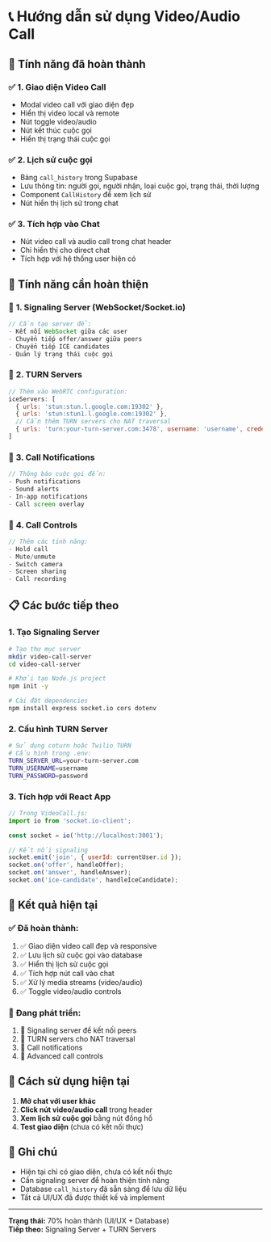 # 📞 Hướng dẫn sử dụng Video/Audio Call

## 🎯 Tính năng đã hoàn thành

### ✅ **1. Giao diện Video Call**
- Modal video call với giao diện đẹp
- Hiển thị video local và remote
- Nút toggle video/audio
- Nút kết thúc cuộc gọi
- Hiển thị trạng thái cuộc gọi

### ✅ **2. Lịch sử cuộc gọi**
- Bảng `call_history` trong Supabase
- Lưu thông tin: người gọi, người nhận, loại cuộc gọi, trạng thái, thời lượng
- Component `CallHistory` để xem lịch sử
- Nút hiển thị lịch sử trong chat

### ✅ **3. Tích hợp vào Chat**
- Nút video call và audio call trong chat header
- Chỉ hiển thị cho direct chat
- Tích hợp với hệ thống user hiện có

## 🚧 Tính năng cần hoàn thiện

### 🔄 **1. Signaling Server (WebSocket/Socket.io)**
```javascript
// Cần tạo server để:
- Kết nối WebSocket giữa các user
- Chuyển tiếp offer/answer giữa peers
- Chuyển tiếp ICE candidates
- Quản lý trạng thái cuộc gọi
```

### 🔄 **2. TURN Servers**
```javascript
// Thêm vào WebRTC configuration:
iceServers: [
  { urls: 'stun:stun.l.google.com:19302' },
  { urls: 'stun:stun1.l.google.com:19302' },
  // Cần thêm TURN servers cho NAT traversal
  { urls: 'turn:your-turn-server.com:3478', username: 'username', credential: 'password' }
]
```

### 🔄 **3. Call Notifications**
```javascript
// Thông báo cuộc gọi đến:
- Push notifications
- Sound alerts
- In-app notifications
- Call screen overlay
```

### 🔄 **4. Call Controls**
```javascript
// Thêm các tính năng:
- Hold call
- Mute/unmute
- Switch camera
- Screen sharing
- Call recording
```

## 📋 Các bước tiếp theo

### 1. **Tạo Signaling Server**
```bash
# Tạo thư mục server
mkdir video-call-server
cd video-call-server

# Khởi tạo Node.js project
npm init -y

# Cài đặt dependencies
npm install express socket.io cors dotenv
```

### 2. **Cấu hình TURN Server**
```bash
# Sử dụng coturn hoặc Twilio TURN
# Cấu hình trong .env:
TURN_SERVER_URL=your-turn-server.com
TURN_USERNAME=username
TURN_PASSWORD=password
```

### 3. **Tích hợp với React App**
```javascript
// Trong VideoCall.js:
import io from 'socket.io-client';

const socket = io('http://localhost:3001');

// Kết nối signaling
socket.emit('join', { userId: currentUser.id });
socket.on('offer', handleOffer);
socket.on('answer', handleAnswer);
socket.on('ice-candidate', handleIceCandidate);
```

## 🎯 Kết quả hiện tại

### ✅ **Đã hoàn thành:**
1. ✅ Giao diện video call đẹp và responsive
2. ✅ Lưu lịch sử cuộc gọi vào database
3. ✅ Hiển thị lịch sử cuộc gọi
4. ✅ Tích hợp nút call vào chat
5. ✅ Xử lý media streams (video/audio)
6. ✅ Toggle video/audio controls

### 🔄 **Đang phát triển:**
1. 🔄 Signaling server để kết nối peers
2. 🔄 TURN servers cho NAT traversal
3. 🔄 Call notifications
4. 🔄 Advanced call controls

## 🚀 Cách sử dụng hiện tại

1. **Mở chat với user khác**
2. **Click nút video/audio call** trong header
3. **Xem lịch sử cuộc gọi** bằng nút đồng hồ
4. **Test giao diện** (chưa có kết nối thực)

## 📝 Ghi chú

- Hiện tại chỉ có giao diện, chưa có kết nối thực
- Cần signaling server để hoàn thiện tính năng
- Database `call_history` đã sẵn sàng để lưu dữ liệu
- Tất cả UI/UX đã được thiết kế và implement

---

**Trạng thái:** 70% hoàn thành (UI/UX + Database)  
**Tiếp theo:** Signaling Server + TURN Servers 